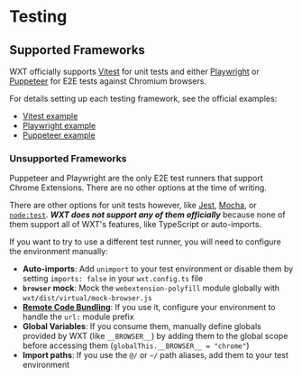 # Testing

## Supported Frameworks

WXT officially supports [Vitest](https://vitest.dev/) for unit tests and either [Playwright](https://playwright.dev/) or [Puppeteer](https://pptr.dev/) for E2E tests against Chromium browsers.

For details setting up each testing framework, see the official examples:

- [Vitest example](https://github.com/wxt-dev/wxt-examples/tree/main/examples/vanilla-vitest#readme)
- [Playwright example](https://github.com/wxt-dev/wxt-examples/tree/main/examples/vanilla-playwright#readme)
- [Puppeteer example](https://github.com/wxt-dev/wxt-examples/tree/main/examples/vanilla-puppeteer#readme)

### Unsupported Frameworks

Puppeteer and Playwright are the only E2E test runners that support Chrome Extensions. There are no other options at the time of writing.

There are other options for unit tests however, like [Jest](https://jestjs.io/), [Mocha](https://mochajs.org/), or [`node:test`](https://nodejs.org/api/test.html). **_WXT does not support any of them officially_** because none of them support all of WXT's features, like TypeScript or auto-imports.

If you want to try to use a different test runner, you will need to configure the environment manually:

- **Auto-imports**: Add `unimport` to your test environment or disable them by setting `imports: false` in your `wxt.config.ts` file
- **`browser` mock**: Mock the `webextension-polyfill` module globally with `wxt/dist/virtual/mock-browser.js`
- **[Remote Code Bundling](/guide/remote-code)**: If you use it, configure your environment to handle the `url:` module prefix
- **Global Variables**: If you consume them, manually define globals provided by WXT (like `__BROWSER__`) by adding them to the global scope before accessing them (`globalThis.__BROWSER__ = "chrome"`)
- **Import paths**: If you use the `@/` or `~/` path aliases, add them to your test environment
